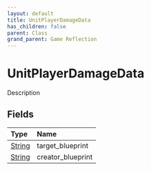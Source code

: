 ```yaml
---
layout: default
title: UnitPlayerDamageData
has_children: false
parent: Class
grand_parent: Game Reflection
---
```

# UnitPlayerDamageData
Description 

## Fields

| Type | Name |
|:-------------|:--------------|
| [String](/docs/game-reflection/components/string) | target_blueprint |
| [String](/docs/game-reflection/components/string) | creator_blueprint |

